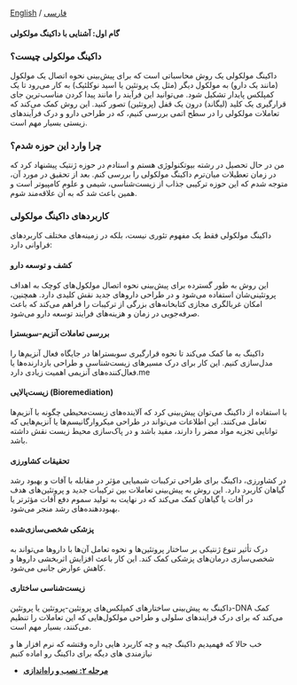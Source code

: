 [English](intro-en.md) / [فارسی](intro-fa.md)

#### گام اول: آشنایی با داکینگ مولکولی

### داکینگ مولکولی چیست؟

داکینگ مولکولی یک روش محاسباتی است که برای پیش‌بینی نحوه اتصال یک مولکول (مانند یک دارو) به مولکول دیگر (مثل یک پروتئین یا اسید نوکلئیک) به کار می‌رود تا یک کمپلکس پایدار تشکیل شود. می‌توانید این فرآیند را مانند پیدا کردن مناسب‌ترین جای قرارگیری یک کلید (لیگاند) درون یک قفل (پروتئین) تصور کنید. این روش کمک می‌کند که تعاملات مولکولی را در سطح اتمی بررسی کنیم، که در طراحی دارو و درک فرآیندهای زیستی بسیار مهم است.

### چرا وارد این حوزه شدم؟

من در حال تحصیل در رشته بیوتکنولوژی هستم و استادم در حوزه ژنتیک پیشنهاد کرد که در زمان تعطیلات میان‌ترم داکینگ مولکولی را بررسی کنم. بعد از تحقیق در مورد آن، متوجه شدم که این حوزه ترکیبی جذاب از زیست‌شناسی، شیمی و علوم کامپیوتر است و همین باعث شد که به آن علاقه‌مند شوم.

### کاربردهای داکینگ مولکولی

داکینگ مولکولی فقط یک مفهوم تئوری نیست، بلکه در زمینه‌های مختلف کاربردهای فراوانی دارد:

#### **کشف و توسعه دارو**  
این روش به طور گسترده برای پیش‌بینی نحوه اتصال مولکول‌های کوچک به اهداف پروتئینی‌شان استفاده می‌شود و در طراحی داروهای جدید نقش کلیدی دارد. همچنین، امکان غربالگری مجازی کتابخانه‌های بزرگی از ترکیبات را فراهم می‌کند که باعث صرفه‌جویی در زمان و هزینه‌های فرایند توسعه دارو می‌شود.

#### **بررسی تعاملات آنزیم-سوبسترا**  
داکینگ به ما کمک می‌کند تا نحوه قرارگیری سوبستراها در جایگاه فعال آنزیم‌ها را مدل‌سازی کنیم. این کار برای درک مسیرهای زیست‌شناسی و طراحی بازدارنده‌ها یا فعال‌کننده‌های آنزیمی اهمیت زیادی دارد.me

#### **زیست‌پالایی (Bioremediation)**  
با استفاده از داکینگ می‌توان پیش‌بینی کرد که آلاینده‌های زیست‌محیطی چگونه با آنزیم‌ها تعامل می‌کنند. این اطلاعات می‌تواند در طراحی میکروارگانیسم‌ها یا آنزیم‌هایی که توانایی تجزیه مواد مضر را دارند، مفید باشد و در پاک‌سازی محیط زیست نقش داشته باشد.

#### **تحقیقات کشاورزی**  
در کشاورزی، داکینگ برای طراحی ترکیبات شیمیایی مؤثر در مقابله با آفات و بهبود رشد گیاهان کاربرد دارد. این روش به پیش‌بینی تعاملات بین ترکیبات جدید و پروتئین‌های هدف در آفات یا گیاهان کمک می‌کند که در نهایت به تولید سموم دفع آفات مؤثرتر یا بهبود‌دهنده‌های رشد منجر می‌شود.

#### **پزشکی شخصی‌سازی‌شده**  
درک تأثیر تنوع ژنتیکی بر ساختار پروتئین‌ها و نحوه تعامل آن‌ها با داروها می‌تواند به شخصی‌سازی درمان‌های پزشکی کمک کند. این کار باعث افزایش اثربخشی داروها و کاهش عوارض جانبی می‌شود.

#### **زیست‌شناسی ساختاری**  
داکینگ به پیش‌بینی ساختارهای کمپلکس‌های پروتئین-پروتئین یا پروتئین-DNA کمک می‌کند که برای درک فرایندهای سلولی و طراحی مولکول‌هایی که این تعاملات را تنظیم می‌کنند، بسیار مهم است.

خب حالا که فهمیدیم داکینگ چیه و چه کاربرد هایی داره وقتشه که نرم افزار ها و نیازمندی های دیگه برای داکینگ رو اماده کنیم

- **[مرحله ۲: نصب و راه‌اندازی](installation-fa.md)**

